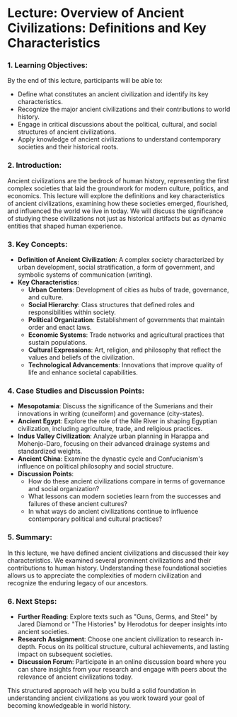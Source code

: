 # Lecture: Overview of Ancient Civilizations: Definitions and Key Characteristics

### 1. Learning Objectives:
By the end of this lecture, participants will be able to:
- Define what constitutes an ancient civilization and identify its key characteristics.
- Recognize the major ancient civilizations and their contributions to world history.
- Engage in critical discussions about the political, cultural, and social structures of ancient civilizations.
- Apply knowledge of ancient civilizations to understand contemporary societies and their historical roots.

### 2. Introduction:
Ancient civilizations are the bedrock of human history, representing the first complex societies that laid the groundwork for modern culture, politics, and economics. This lecture will explore the definitions and key characteristics of ancient civilizations, examining how these societies emerged, flourished, and influenced the world we live in today. We will discuss the significance of studying these civilizations not just as historical artifacts but as dynamic entities that shaped human experience.

### 3. Key Concepts:
- **Definition of Ancient Civilization**: A complex society characterized by urban development, social stratification, a form of government, and symbolic systems of communication (writing).
- **Key Characteristics**:
  - **Urban Centers**: Development of cities as hubs of trade, governance, and culture.
  - **Social Hierarchy**: Class structures that defined roles and responsibilities within society.
  - **Political Organization**: Establishment of governments that maintain order and enact laws.
  - **Economic Systems**: Trade networks and agricultural practices that sustain populations.
  - **Cultural Expressions**: Art, religion, and philosophy that reflect the values and beliefs of the civilization.
  - **Technological Advancements**: Innovations that improve quality of life and enhance societal capabilities.

### 4. Case Studies and Discussion Points:
- **Mesopotamia**: Discuss the significance of the Sumerians and their innovations in writing (cuneiform) and governance (city-states).
- **Ancient Egypt**: Explore the role of the Nile River in shaping Egyptian civilization, including agriculture, trade, and religious practices.
- **Indus Valley Civilization**: Analyze urban planning in Harappa and Mohenjo-Daro, focusing on their advanced drainage systems and standardized weights.
- **Ancient China**: Examine the dynastic cycle and Confucianism's influence on political philosophy and social structure.
- **Discussion Points**:
  - How do these ancient civilizations compare in terms of governance and social organization?
  - What lessons can modern societies learn from the successes and failures of these ancient cultures?
  - In what ways do ancient civilizations continue to influence contemporary political and cultural practices?

### 5. Summary:
In this lecture, we have defined ancient civilizations and discussed their key characteristics. We examined several prominent civilizations and their contributions to human history. Understanding these foundational societies allows us to appreciate the complexities of modern civilization and recognize the enduring legacy of our ancestors.

### 6. Next Steps:
- **Further Reading**: Explore texts such as "Guns, Germs, and Steel" by Jared Diamond or "The Histories" by Herodotus for deeper insights into ancient societies.
- **Research Assignment**: Choose one ancient civilization to research in-depth. Focus on its political structure, cultural achievements, and lasting impact on subsequent societies.
- **Discussion Forum**: Participate in an online discussion board where you can share insights from your research and engage with peers about the relevance of ancient civilizations today.

This structured approach will help you build a solid foundation in understanding ancient civilizations as you work toward your goal of becoming knowledgeable in world history.